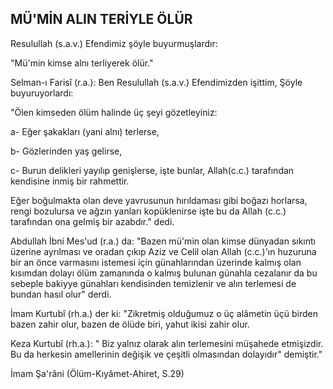## MÜ'MİN ALIN TERİYLE ÖLÜR

Resulullah (s.a.v.) Efendimiz şöyle buyurmuşlardır:

"Mü'min kimse alnı terliyerek ölür."

Selman-ı Farisî (r.a.): Ben Resulullah (s.a.v.) Efendi­mizden işittim, Şöyle buyuruyorlardı:

"Ölen kimseden ölüm halinde üç şeyi gözetleyiniz:

a- Eğer şakakları (yani alnı) terlerse,

b- Gözlerinden yaş gelirse,

c- Burun delikleri yayılıp genişlerse, işte bunlar, Allah(c.c.) tarafından kendisine inmiş bir rahmettir.

Eğer boğulmakta olan deve yavrusunun hırıldaması gibi boğazı horlarsa, rengi bozulursa ve ağzın yanları kopüklenirse işte bu da Allah (c.c.) tarafından ona gel­miş bir azabdır." dedi.

Abdullah İbni Mes'ud (r.a.) da: "Bazen mü'min olan kimse dünyadan sıkıntı üzerine ayrılması ve oradan çı­kıp Aziz ve Celil olan Allah (c.c.)'ın huzuruna bir an önce varmasını istemesi için günahlarından üzerinde kalmış olan kısımdan dolayı ölüm zamanında o kalmış bulunan günahla cezalanır da bu sebeple bakiyye gü­nahları kendisinden temizlenir ve alın terlemesi de bundan hasıl olur" derdi.

İmam Kurtubî (rh.a.) der ki: "Zikretmiş olduğumuz o üç alâmetin üçü birden bazen zahir olur, bazen de ölü­de biri, yahut ikisi zahir olur.

Keza Kurtubî (rh.a.): " Biz yalnız olarak alın terleme­sini müşahede etmişizdir. Bu da herkesin amellerinin değişik ve çeşitli olmasından dolayıdır" demiştir."

İmam Şa'râni (Ölüm-Kıyâmet-Ahiret, S.29)
